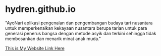 # hydren.github.io
"AyoNari aplikasi pengenalan dan pengembangan budaya tari nusantara untuk memperkenalkan kekayaan nusantara berupa tarian untuk para generasi penerus bangsa dengan metode asyik dan terkini sehingga tidak membosankan dan menarik minat anak muda."

[This is My Website Link Here](https://2wodb51ywm.mobirisesite.com/)
